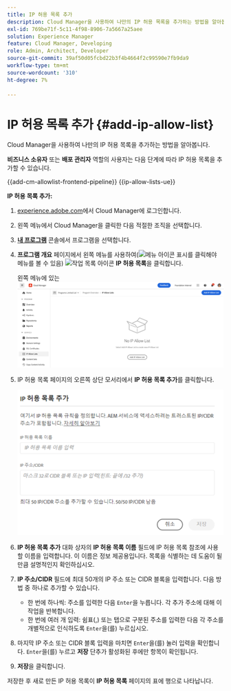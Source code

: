 ```yaml
---
title: IP 허용 목록 추가
description: Cloud Manager을 사용하여 나만의 IP 허용 목록을 추가하는 방법을 알아봅니다.
exl-id: 769be71f-5c11-4f98-8906-7a5667a25aee
solution: Experience Manager
feature: Cloud Manager, Developing
role: Admin, Architect, Developer
source-git-commit: 39af50d05fcbd22b3f4b4664f2c99590e7fb9da9
workflow-type: tm+mt
source-wordcount: '310'
ht-degree: 7%

---
```



# IP 허용 목록 추가 {#add-ip-allow-list}

Cloud Manager을 사용하여 나만의 IP 허용 목록을 추가하는 방법을 알아봅니다.

**비즈니스 소유자** 또는 **배포 관리자** 역할의 사용자는 다음 단계에 따라 IP 허용 목록을 추가할 수 있습니다.

{{add-cm-allowlist-frontend-pipeline}}
{{ip-allow-lists-ue}}

**IP 허용 목록 추가:**

1. [experience.adobe.com](https://experience.adobe.com/experiencemanager/)에서 Cloud Manager에 로그인합니다.

1. 왼쪽 메뉴에서 Cloud Manager을 클릭한 다음 적절한 조직을 선택합니다.

1. **[내 프로그램](/help/implementing/cloud-manager/navigation.md#my-programs)** 콘솔에서 프로그램을 선택합니다.

1. **프로그램 개요** 페이지에서 왼쪽 메뉴를 사용하여(![메뉴 아이콘 표시](https://spectrum.adobe.com/static/icons/workflow_18/Smock_ShowMenu_18_N.svg)를 클릭해야 메뉴를 볼 수 있음) ![작업 목록 아이콘](https://spectrum.adobe.com/static/icons/workflow_18/Smock_TaskList_18_N.svg) **IP 허용 목록**&#x200B;을 클릭합니다.

   왼쪽 메뉴에 있는 ![IP 허용 목록 옵션](/help/implementing/cloud-manager/assets/ip-allow-list/ip-allow-list-create.png)

1. IP 허용 목록 페이지의 오른쪽 상단 모서리에서 **IP 허용 목록 추가**&#x200B;를 클릭합니다.

   ![IP 허용 목록 추가 대화 상자](/help/implementing/cloud-manager/assets/ip-allow-list/ip-allow-list-create02.png)

1. **IP 허용 목록 추가** 대화 상자의 **IP 허용 목록 이름** 필드에 IP 허용 목록 참조에 사용할 이름을 입력합니다. 이 이름은 정보 제공용입니다. 목록을 식별하는 데 도움이 될 만큼 설명적인지 확인하십시오.

1. **IP 주소/CIDR** 필드에 최대 50개의 IP 주소 또는 CIDR 블록을 입력합니다. 다음 방법 중 하나로 추가할 수 있습니다.

   * 한 번에 하나씩: 주소를 입력한 다음 `Enter`을 누릅니다. 각 추가 주소에 대해 이 작업을 반복합니다.
   * 한 번에 여러 개 입력: 쉼표(,) 또는 탭으로 구분된 주소를 입력한 다음 각 주소를 개별적으로 인식하도록 `Enter`을(를) 누르십시오.

1. 마지막 IP 주소 또는 CIDR 블록 입력을 마치면 `Enter`을(를) 눌러 입력을 확인합니다. `Enter`을(를) 누르고 **저장** 단추가 활성화된 후에만 항목이 확인됩니다.

1. **저장**&#x200B;을 클릭합니다.

저장한 후 새로 만든 IP 허용 목록이 **IP 허용 목록** 페이지의 표에 행으로 나타납니다.

